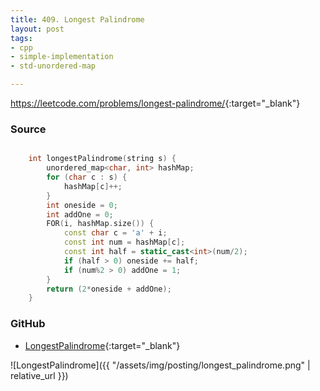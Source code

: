 ```yaml
---
title: 409. Longest Palindrome
layout: post
tags:
- cpp
- simple-implementation
- std-unordered-map

---
```


<https://leetcode.com/problems/longest-palindrome/>{:target="_blank"}

### Source

```cpp

    int longestPalindrome(string s) {
        unordered_map<char, int> hashMap;
        for (char c : s) {
            hashMap[c]++;
        }
        int oneside = 0;
        int addOne = 0;
        FOR(i, hashMap.size()) {
            const char c = 'a' + i;
            const int num = hashMap[c];
            const int half = static_cast<int>(num/2);
            if (half > 0) oneside += half;
            if (num%2 > 0) addOne = 1;
        }
        return (2*oneside + addOne);
    }


```

### GitHub

- [LongestPalindrome](<https://github.com/coolwindjo/algoguru/tree/master/_posts/Done/LongestPalindrome>){:target="_blank"}

![LongestPalindrome]({{ "/assets/img/posting/longest_palindrome.png" | relative_url }})

